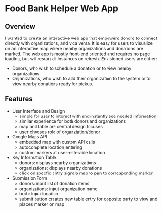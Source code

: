 # Food Bank Helper Web App

## Overview

I wanted to create an interactive web app that empowers donors to connect directly with organizations,
and vica versa. It is easy for users to visualize on an interactive map where nearby organizations and 
donations are marked. The web app is mostly front-end oriented and requires no page loading, but will 
restart all instances on refresh. Envisioned users are either: 
  - Donors, who wish to schedule a donation or to view nearby organizations
  - Organizations, who wish to add their organization to the system or to view nearby donations ready for pickup. 

## Features

* User Interface and Design
  * simple for user to interact with and instantly see needed information
  * similar experience for both donors and organizations
  * map and table are central design focuses
  * user chooses role of organziation/donor
* Google Maps API
  * embedded map with custom API calls
  * autocomplete location entering
  * custom markers at user-enterable location 
* Key Information Table
  * donors: displays nearby organizations
  * organizations: displays nearby donations
  * click on specfic entry signals map to pan to corresponding marker
* Submission Form
  * donors: input list of donation items
  * organizations: input organization name
  * both: input location
  * submit button creates new table entry for opposite party to view
  and places marker on map

